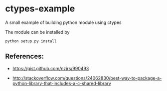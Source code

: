 # ctypes-example
A small example of building python module using ctypes

The module can be installed by
```
python setup.py install
```


## References:
* https://gist.github.com/nzjrs/990493

* http://stackoverflow.com/questions/24062830/best-way-to-package-a-python-library-that-includes-a-c-shared-library
